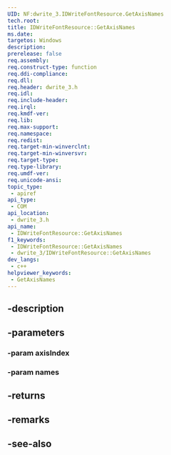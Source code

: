 ```yaml
---
UID: NF:dwrite_3.IDWriteFontResource.GetAxisNames
tech.root: 
title: IDWriteFontResource::GetAxisNames
ms.date: 
targetos: Windows
description: 
prerelease: false
req.assembly: 
req.construct-type: function
req.ddi-compliance: 
req.dll: 
req.header: dwrite_3.h
req.idl: 
req.include-header: 
req.irql: 
req.kmdf-ver: 
req.lib: 
req.max-support: 
req.namespace: 
req.redist: 
req.target-min-winverclnt: 
req.target-min-winversvr: 
req.target-type: 
req.type-library: 
req.umdf-ver: 
req.unicode-ansi: 
topic_type:
 - apiref
api_type:
 - COM
api_location:
 - dwrite_3.h
api_name:
 - IDWriteFontResource::GetAxisNames
f1_keywords:
 - IDWriteFontResource::GetAxisNames
 - dwrite_3/IDWriteFontResource::GetAxisNames
dev_langs:
 - c++
helpviewer_keywords:
 - GetAxisNames
---
```


## -description

## -parameters

### -param axisIndex

### -param names

## -returns

## -remarks

## -see-also

